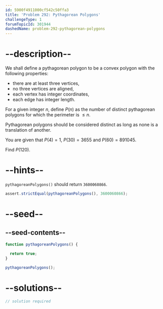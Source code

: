```yaml
---
id: 5900f4911000cf542c50ffa3
title: 'Problem 292: Pythagorean Polygons'
challengeType: 1
forumTopicId: 301944
dashedName: problem-292-pythagorean-polygons
---
```


# --description--

We shall define a pythagorean polygon to be a convex polygon with the following properties:

- there are at least three vertices,
- no three vertices are aligned,
- each vertex has integer coordinates,
- each edge has integer length.

For a given integer $n$, define $P(n)$ as the number of distinct pythagorean polygons for which the perimeter is $≤ n$.

Pythagorean polygons should be considered distinct as long as none is a translation of another.

You are given that $P(4) = 1$, $P(30) = 3655$ and $P(60) = 891045$.

Find $P(120)$.

# --hints--

`pythagoreanPolygons()` should return `3600060866`.

```js
assert.strictEqual(pythagoreanPolygons(), 3600060866);
```

# --seed--

## --seed-contents--

```js
function pythagoreanPolygons() {

  return true;
}

pythagoreanPolygons();
```

# --solutions--

```js
// solution required
```
